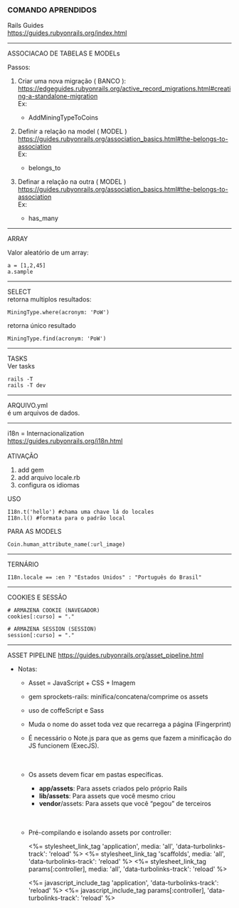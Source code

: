 ### COMANDO APRENDIDOS

Rails Guides<br>
https://guides.rubyonrails.org/index.html

---

ASSOCIACAO DE TABELAS E MODELs <br />

Passos:<br>
1) Criar uma nova migração ( BANCO ):
https://edgeguides.rubyonrails.org/active_record_migrations.html#creating-a-standalone-migration
    <br>Ex:
    - AddMiningTypeToCoins
    
2) Definir a relação na model ( MODEL ) <br />
https://guides.rubyonrails.org/association_basics.html#the-belongs-to-association <br />
Ex:
    - belongs_to <br>
    
3) Definar a relação na outra ( MODEL )
https://guides.rubyonrails.org/association_basics.html#the-belongs-to-association<br>
Ex:
    - has_many<br/>


----
ARRAY

Valor aleatório de um array:

    a = [1,2,45]
    a.sample

----

SELECT<br/>
retorna multiplos resultados:<br>

    MiningType.where(acronym: 'PoW')

retorna único resultado<br>

    MiningType.find(acronym: 'PoW')

---

TASKS<br />
Ver tasks
    
    rails -T
    rails -T dev

---
ARQUIVO.yml<br>
é um arquivos de dados.

---
i18n = Internacionalization<br> <https://guides.rubyonrails.org/i18n.html>
<br><br>ATIVAÇÃO
1. add gem 
2. add arquivo locale.rb
3. configura os idiomas

USO

    I18n.t('hello') #chama uma chave lá do locales
    I18n.l() #formata para o padrão local

PARA AS MODELS

    Coin.human_attribute_name(:url_image)

---

TERNÁRIO<br>

    I18n.locale == :en ? "Estados Unidos" : "Português do Brasil"

---
COOKIES E SESSÃO
    
    # ARMAZENA COOKIE (NAVEGADOR)
    cookies[:curso] = "."

    # ARMAZENA SESSION (SESSION)
    session[:curso] = "."    
---
ASSET PIPELINE
<https://guides.rubyonrails.org/asset_pipeline.html>
    
-  Notas:
    - Asset = JavaScript + CSS + Imagem
    - gem sprockets-rails: minifica/concatena/comprime os assets
    - uso de coffeScript e Sass
    - Muda o nome do asset toda vez que recarrega a página (Fingerprint)
    - É necessário o Note.js para que as gems que fazem a minificação do JS funcionem (ExecJS).
<br><br><br>
    - Os assets devem ficar em pastas específicas.
        - <b>app/assets</b>: Para assets criados pelo próprio Rails
        - <b>lib/assets</b>: Para assets que você mesmo criou
        - <b>vendor</b>/assets: Para assets que você “pegou” de
terceiros
<br><br><br>
    - Pré-compilando e isolando assets por controller:
    
        
         <!--  import CSS-->
         <%= stylesheet_link_tag 'application', media: 'all', 'data-turbolinks-track': 'reload' %>
         <%= stylesheet_link_tag 'scaffolds', media: 'all', 'data-turbolinks-track': 'reload' %>
         <%= stylesheet_link_tag params[:controller], media: 'all', 'data-turbolinks-track': 'reload' %>
       
         <!--  import JavaScript-->
         <%= javascript_include_tag 'application', 'data-turbolinks-track': 'reload' %>
         <%= javascript_include_tag params[:controller], 'data-turbolinks-track': 'reload' %>